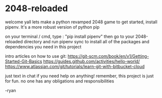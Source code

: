 # 2048-reloaded


welcome yall lets make a python revamped 2048 game
to get started, install pipenv. It's a more robust version of python pip

on your terminal / cmd, type : "pip install pipenv"
then go to your 2048-reloaded directory and run pipenv sync to install all
of the packages and dependencies you need in this project

intro articles on how to use git:
https://git-scm.com/book/en/v1/Getting-Started-Git-Basics
https://guides.github.com/activities/hello-world/
https://www.atlassian.com/git/tutorials/learn-git-with-bitbucket-cloud

just text in chat if you need help on anything!
remember, this project is just for fun. no one has any obligations and responsibilities

-ryan



